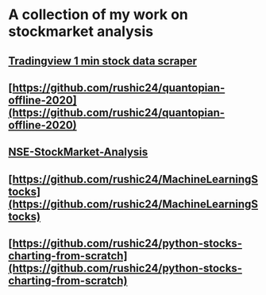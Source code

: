 # A collection of my work on stockmarket analysis

## [Tradingview 1 min stock data scraper](https://github.com/rushic24/tradingview-scraper)

## [https://github.com/rushic24/quantopian-offline-2020](https://github.com/rushic24/quantopian-offline-2020)

## [NSE-StockMarket-Analysis](https://github.com/rushic24/NSE-StockMarket-Analysis)

## [https://github.com/rushic24/MachineLearningStocks](https://github.com/rushic24/MachineLearningStocks)

## [https://github.com/rushic24/python-stocks-charting-from-scratch](https://github.com/rushic24/python-stocks-charting-from-scratch)